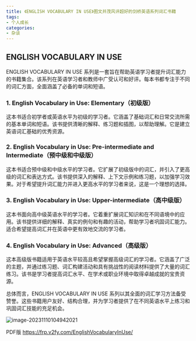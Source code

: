 ```yaml
---
title: 《ENGLISH VOCABULARY IN USE》图文并茂风评超好的剑桥英语系列词汇书籍
tags:
- 个人成长
categories:
- 杂谈
---
```


## ENGLISH VOCABULARY IN USE

ENGLISH VOCABULARY IN USE 系列是一套旨在帮助英语学习者提升词汇能力的书籍集合。该系列在英语学习者和教师中广受认可和好评。每本书都专注于不同的词汇方面，全面涵盖了必备的单词和短语。

### 1. English Vocabulary in Use: Elementary（初级版）

这本书适合初学者或英语水平为初级的学习者。它涵盖了基础词汇和日常交流所需的基本单词和短语。该书提供清晰的解释、练习题和插图，以帮助理解。它是建立英语词汇基础的优秀资源。

### 2. English Vocabulary in Use: Pre-intermediate and Intermediate（预中级和中级版）

这本书适合预中级和中级水平的学习者。它扩展了初级版中的词汇，并引入了更高级的词汇和表达方式。该书提供深入的解释、上下文示例和练习题，以加强学习效果。对于希望提升词汇能力并进入更高水平的学习者来说，这是一个理想的选择。

### 3. English Vocabulary in Use: Upper-intermediate（高中级版）

这本书面向高中级英语水平的学习者。它着重扩展词汇知识和在不同语境中的应用。该书提供详细的解释、真实的例句和有趣的活动，帮助学习者巩固词汇能力。适合希望提高词汇并在英语中更有效地交流的学习者。

### 4. English Vocabulary in Use: Advanced（高级版）

这本高级版书籍适用于英语水平较高且希望掌握高级词汇的学习者。它涵盖了广泛的主题，并通过练习题、词汇构建活动和具有挑战性的阅读材料提供了大量的词汇练习。该书是学习者提高词汇水平、在学术或职业环境中取得卓越成就的宝贵资源。

总体而言，ENGLISH VOCABULARY IN USE 系列以其全面的词汇学习方法备受赞誉。这些书籍用户友好、结构合理，并为学习者提供了在不同英语水平上练习和巩固词汇技能的充足机会。

![image-20231110104942021](https://cdn.fangyuanxiaozhan.com/assets/1699584583593fbfxYcMB.png)



PDF版 https://frp.v2fy.com/EnglishVocabularyInUse/



